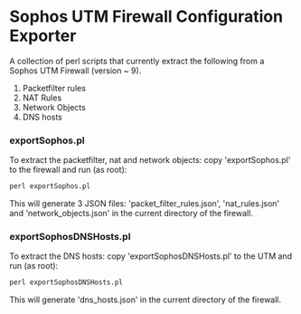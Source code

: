 # Sophos UTM Firewall Configuration Exporter
A collection of perl scripts that currently extract the following from a Sophos UTM Firewall (version ~ 9).

1. Packetfilter rules
2. NAT Rules 
3. Network Objects
4. DNS hosts

### exportSophos.pl

To extract the packetfilter, nat and network objects: copy 'exportSophos.pl' to the firewall and run (as root):

```perl
perl exportSophos.pl
```

This will generate 3 JSON files: 'packet_filter_rules.json', 'nat_rules.json' and 'network_objects.json' in the current directory of the firewall.

### exportSophosDNSHosts.pl
To extract the DNS hosts: copy 'exportSophosDNSHosts.pl' to the UTM and run (as root):

```perl
perl exportSophosDNSHosts.pl
```

This will generate 'dns_hosts.json' in the current directory of the firewall.